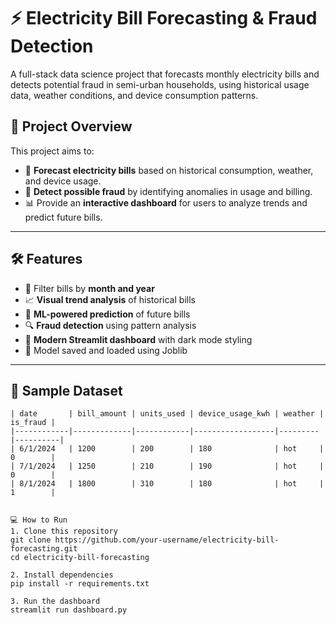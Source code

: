 # ⚡ Electricity Bill Forecasting & Fraud Detection

A full-stack data science project that forecasts monthly electricity bills and detects potential fraud in semi-urban households, using historical usage data, weather conditions, and device consumption patterns.

## 🚀 Project Overview

This project aims to:
- 🔮 **Forecast electricity bills** based on historical consumption, weather, and device usage.
- 🚨 **Detect possible fraud** by identifying anomalies in usage and billing.
- 📊 Provide an **interactive dashboard** for users to analyze trends and predict future bills.

---

## 🛠️ Features

- 📅 Filter bills by **month and year**
- 📈 **Visual trend analysis** of historical bills
- 🤖 **ML-powered prediction** of future bills
- 🔍 **Fraud detection** using pattern analysis
- 🎨 **Modern Streamlit dashboard** with dark mode styling
- 💾 Model saved and loaded using Joblib

---

## 🧪 Sample Dataset

```csv
| date       | bill_amount | units_used | device_usage_kwh | weather | is_fraud |
|------------|-------------|------------|------------------|---------|----------|
| 6/1/2024   | 1200        | 200        | 180              | hot     | 0        |
| 7/1/2024   | 1250        | 210        | 190              | hot     | 0        |
| 8/1/2024   | 1800        | 310        | 180              | hot     | 1        |


💻 How to Run
1. Clone this repository
git clone https://github.com/your-username/electricity-bill-forecasting.git
cd electricity-bill-forecasting

2. Install dependencies
pip install -r requirements.txt

3. Run the dashboard
streamlit run dashboard.py

